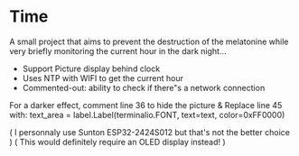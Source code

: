 # Time

A small project that aims to prevent the destruction of the melatonine while very briefly monitoring the current hour in the dark night...
* Support Picture display behind clock
* Uses NTP with WIFI to get the current hour
* Commented-out: ability to check if there"s a network connection

For a darker effect, comment line 36 to hide the picture
&
Replace line 45 with:       text_area = label.Label(terminalio.FONT, text=text, color=0xFF0000)

( I personnaly use Sunton ESP32-2424S012 but that's not the better choice )
( This would definitely require an OLED display instead! )
